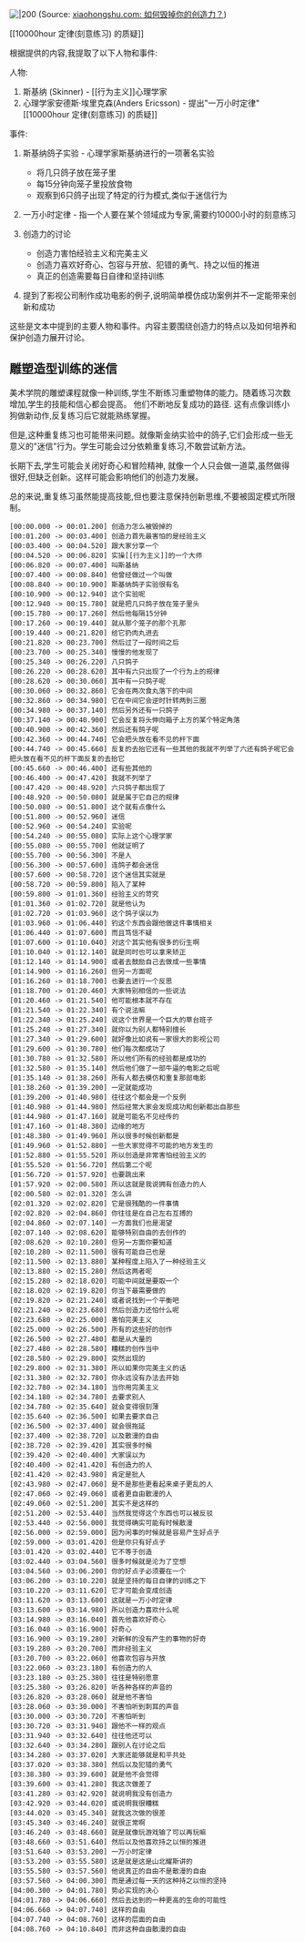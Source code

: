 ![|200](http://sns-webpic-qc.xhscdn.com/202406241301/e321c5086e387cf3b341fcdff68f7947/1040g008313tcok711m005p9j3e9qo13oatr1al0!nd_dft_wlteh_webp_3)
(Source:  [xiaohongshu.com: 如何毁掉你的创造力？](https://www.xiaohongshu.com/explore/66682511000000001c02871b?source=webshare))

[[10000hour 定律(刻意练习) 的质疑]]

根据提供的内容,我提取了以下人物和事件:

人物:
1. 斯基纳 (Skinner) - [[行为主义]]心理学家
2. 心理学家安德斯·埃里克森(Anders Ericsson) - 提出"一万小时定律"  [[10000hour 定律(刻意练习) 的质疑]]

事件:
1. 斯基纳鸽子实验 - 心理学家斯基纳进行的一项著名实验
   - 将几只鸽子放在笼子里
   - 每15分钟向笼子里投放食物
   - 观察到6只鸽子出现了特定的行为模式,类似于迷信行为
   
2. 一万小时定律 - 指一个人要在某个领域成为专家,需要约10000小时的刻意练习

3. 创造力的讨论
   - 创造力害怕经验主义和完美主义
   - 创造力喜欢好奇心、包容与开放、犯错的勇气、持之以恒的推进
   - 真正的创造需要每日自律和坚持训练

4. 提到了影视公司制作成功电影的例子,说明简单模仿成功案例并不一定能带来创新和成功

这些是文本中提到的主要人物和事件。内容主要围绕创造力的特点以及如何培养和保护创造力展开讨论。


## 雕塑造型训练的迷信

美术学院的雕塑课程就像一种训练,学生不断练习重塑物体的能力。随着练习次数增加,学生的技能和信心都会提高。 他们不断地反复成功的路径. 这有点像训练小狗做新动作,反复练习后它就能熟练掌握。

但是,这种重复练习也可能带来问题。就像斯金纳实验中的鸽子,它们会形成一些无意义的"迷信"行为。学生可能会过分依赖重复练习,不敢尝试新方法。

长期下去,学生可能会关闭好奇心和冒险精神,  就像一个人只会做一道菜,虽然做得很好,但缺乏创新。这样可能会影响他们的创造力发展。

总的来说,重复练习虽然能提高技能,但也要注意保持创新思维,不要被固定模式所限制。

```srt
[00:00.000 -> 00:01.200] 创造力怎么被毁掉的
[00:01.200 -> 00:03.400] 创造力首先最害怕的是经验主义
[00:03.400 -> 00:04.520] 跟大家分享一个
[00:04.520 -> 00:06.820] 实操[[行为主义]]的一个大师
[00:06.820 -> 00:07.400] 叫斯基纳
[00:07.400 -> 00:08.840] 他曾经做过一个叫做
[00:08.840 -> 00:10.900] 斯基纳鸽子实验很有名
[00:10.900 -> 00:12.940] 这个实验呢
[00:12.940 -> 00:15.780] 就是把几只鸽子放在笼子里头
[00:15.780 -> 00:17.260] 然后他每隔15分钟
[00:17.260 -> 00:19.440] 就从那个笼子的那个孔那
[00:19.440 -> 00:21.820] 给它扔肉丸进去
[00:21.820 -> 00:23.700] 然后过了一段时间之后
[00:23.700 -> 00:25.340] 慢慢的他发现了
[00:25.340 -> 00:26.220] 八只鸽子
[00:26.220 -> 00:28.620] 其中有六只出现了一个行为上的规律
[00:28.620 -> 00:30.060] 其中有一只鸽子呢
[00:30.060 -> 00:32.860] 它会在两次食丸落下的中间
[00:32.860 -> 00:34.980] 它在中间它会逆时针转两到三圈
[00:34.980 -> 00:37.140] 然后另外还有一只鸽子
[00:37.140 -> 00:40.900] 它会反复将头伸向箱子上方的某个特定角落
[00:40.900 -> 00:42.360] 然后还有鸽子呢
[00:42.360 -> 00:44.740] 它会把头放在看不见的杆下面
[00:44.740 -> 00:45.660] 反复的去抬它还有一些其他的我就不列举了六还有鸽子呢它会把头放在看不见的杆下面反复的去抬它
[00:45.660 -> 00:46.400] 还有些其他的
[00:46.400 -> 00:47.420] 我就不列举了
[00:47.420 -> 00:48.920] 六只鸽子都出现了
[00:48.920 -> 00:50.080] 就是属于它自己的规律
[00:50.080 -> 00:51.800] 这个就有点像什么
[00:51.800 -> 00:52.960] 迷信
[00:52.960 -> 00:54.240] 实验呢
[00:54.240 -> 00:55.080] 实际上这个心理学家
[00:55.080 -> 00:55.700] 他就证明了
[00:55.700 -> 00:56.300] 不是人
[00:56.300 -> 00:57.600] 连鸽子都会迷信
[00:57.600 -> 00:58.720] 这个迷信其实就是
[00:58.720 -> 00:59.800] 陷入了某种
[00:59.800 -> 01:01.360] 经验主义的苛究
[01:01.360 -> 01:02.720] 就是他认为
[01:02.720 -> 01:03.960] 这个鸽子误以为
[01:03.960 -> 01:06.440] 钓这个东西会跟他做这件事情相关
[01:06.440 -> 01:07.600] 而且笃信不疑
[01:07.600 -> 01:10.040] 对这个其实他有很多的衍生啊
[01:10.040 -> 01:12.140] 就是同时也可以拿来矫正
[01:12.140 -> 01:14.900] 或者去鼓励自己去做成一些事情
[01:14.900 -> 01:16.260] 但另一方面呢
[01:16.260 -> 01:18.700] 也要去进行一个反思
[01:18.700 -> 01:20.460] 大家特别相信的一些说法
[01:20.460 -> 01:21.540] 他可能根本就不存在
[01:21.540 -> 01:22.340] 有个说法嘛
[01:22.340 -> 01:25.240] 说这个世界是一个巨大的草台班子
[01:25.240 -> 01:27.340] 就你以为别人都特别擅长
[01:27.340 -> 01:29.600] 就好像比如说有一家很大的影视公司
[01:29.600 -> 01:30.780] 他们每次都成功了
[01:30.780 -> 01:32.580] 所以他们所有的经验都是成功的
[01:32.580 -> 01:35.140] 然后他们做了一部牛逼的电影之后呢
[01:35.140 -> 01:38.260] 所有人都去模仿和重复那部电影
[01:38.260 -> 01:39.200] 一定就能成功
[01:39.200 -> 01:40.980] 往往这个都会是一个反例
[01:40.980 -> 01:44.980] 然后经常大家会发现成功和创新都出自那些
[01:44.980 -> 01:47.160] 就是可能名不见经传的
[01:47.160 -> 01:48.380] 边缘的地方
[01:48.380 -> 01:49.960] 所以很多时候创新都是
[01:49.960 -> 01:52.880] 一些大家觉得不可能的地方发生的
[01:52.880 -> 01:55.520] 所以创造是非常害怕经验主义的
[01:55.520 -> 01:56.720] 然后第二个呢
[01:56.720 -> 01:57.920] 也要跳出来
[01:57.920 -> 02:00.580] 所以这就是我说拥有创造力的人
[02:00.580 -> 02:01.320] 怎么讲
[02:01.320 -> 02:02.820] 它是很残酷的一件事情
[02:02.820 -> 02:04.860] 你往往是在自己左右互搏的
[02:04.860 -> 02:07.140] 一方面我们也是渴望
[02:07.140 -> 02:08.620] 能够特别自由的去创作的
[02:08.620 -> 02:10.280] 但另一方面你要知道
[02:10.280 -> 02:11.500] 很有可能自己也是
[02:11.500 -> 02:13.880] 某种程度上陷入了一种经验主义
[02:13.880 -> 02:15.280] 然后这两者呢
[02:15.280 -> 02:18.020] 可能中间就是要取一个
[02:18.020 -> 02:19.820] 你当下最需要做的
[02:19.820 -> 02:21.240] 或者说找到一个平衡吧
[02:21.240 -> 02:23.680] 然后创造力还怕什么呢
[02:23.680 -> 02:25.000] 害怕完美主义
[02:25.000 -> 02:26.500] 所有的这些好的创作
[02:26.500 -> 02:27.480] 都是从大量的
[02:27.480 -> 02:28.580] 糟糕的创作当中
[02:28.580 -> 02:29.800] 突然出现的
[02:29.800 -> 02:31.380] 所以如果你完美主义的话
[02:31.380 -> 02:32.780] 你永远没有办法去开始
[02:32.780 -> 02:34.180] 当你用完美主义
[02:34.180 -> 02:34.780] 去要求别人
[02:34.780 -> 02:35.640] 就会变得很刻薄
[02:35.640 -> 02:36.500] 如果去要求自己
[02:36.500 -> 02:37.400] 就会很拖延
[02:37.400 -> 02:38.720] 以及散漫的自由
[02:38.720 -> 02:39.420] 其实很多时候
[02:39.420 -> 02:40.400] 大家误以为
[02:40.400 -> 02:41.420] 有创造力的人
[02:41.420 -> 02:43.980] 肯定是批人
[02:43.980 -> 02:47.060] 是不是那些更看起来桌子更乱的人
[02:47.060 -> 02:49.060] 或者更自由散漫的人
[02:49.060 -> 02:51.200] 其实不是这样的
[02:51.200 -> 02:53.440] 当然我觉得这个东西也可以被反驳
[02:53.440 -> 02:56.000] 我觉得确实可能有时候散漫
[02:56.000 -> 02:59.000] 因为闲事的时候就是容易产生好点子
[02:59.000 -> 03:01.420] 但是你只有好点子
[03:01.420 -> 03:02.440] 它不等于创造
[03:02.440 -> 03:04.560] 很多时候就是沦为了空想
[03:04.560 -> 03:06.200] 你的好点子必须要在一个
[03:06.200 -> 03:10.220] 就是坚持的每日自律的训练之下
[03:10.220 -> 03:11.620] 它才可能会变成创造
[03:11.620 -> 03:13.600] 这就是一万小时定律
[03:13.600 -> 03:14.980] 所以创造力喜欢什么呢
[03:14.980 -> 03:16.040] 首先他喜欢好奇心
[03:16.040 -> 03:16.900] 好奇心
[03:16.900 -> 03:19.280] 对新鲜的没有产生的事物的好奇
[03:19.280 -> 03:20.700] 而非经验主义
[03:20.700 -> 03:22.060] 他喜欢包容与开放
[03:22.060 -> 03:23.180] 有创造力的人
[03:23.180 -> 03:25.380] 往往是特别愿意
[03:25.380 -> 03:26.820] 听各种各样的声音的
[03:26.820 -> 03:28.060] 就是他不害怕
[03:28.060 -> 03:30.000] 不害怕听到刺耳的声音
[03:30.000 -> 03:30.720] 不害怕听到
[03:30.720 -> 03:31.940] 跟他不一样的观点
[03:31.940 -> 03:32.640] 往往他还可以
[03:32.640 -> 03:34.280] 跟别人在讨论之后
[03:34.280 -> 03:37.020] 大家还能够就是和平共处
[03:37.020 -> 03:38.380] 然后以及犯错的勇气
[03:38.380 -> 03:39.600] 就是他不会觉得
[03:39.600 -> 03:41.280] 我这次做差了
[03:41.280 -> 03:42.920] 就说明我没有创造力
[03:42.920 -> 03:44.020] 或说明我很糟糕
[03:44.020 -> 03:45.340] 就我这次做的很差
[03:45.340 -> 03:46.240] 就很正常啊
[03:46.240 -> 03:48.660] 就是就像玩游戏输了可以再玩嘛
[03:48.660 -> 03:51.640] 然后以及他喜欢持之以恒的推进
[03:51.640 -> 03:53.200] 一万小时定律
[03:53.200 -> 03:55.580] 这是就是这是山北耀斯讲的
[03:55.580 -> 03:57.560] 他说真正的自由不是散漫的自由
[03:57.560 -> 04:00.300] 而是通过每一天的这种持之以恒的坚持
[04:00.300 -> 04:01.780] 势必实现的决心
[04:01.780 -> 04:06.660] 然后去达到的一种更高的生命的可能性
[04:06.660 -> 04:07.740] 这样的自由
[04:07.740 -> 04:08.760] 这样的层面的自由
[04:08.760 -> 04:10.840] 而非这种自由散漫的自由
```


